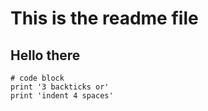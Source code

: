 # This is the readme file
## Hello there

```
# code block
print '3 backticks or'
print 'indent 4 spaces'
